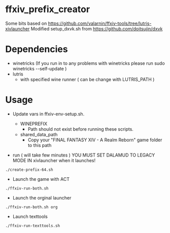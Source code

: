 # ffxiv_prefix_creator

Some bits based on https://github.com/valarnin/ffxiv-tools/tree/lutris-xivlauncher
Modified setup_dxvk.sh from https://github.com/doitsujin/dxvk

# Dependencies

- winetricks (If you run in to any problems with winetricks please run sudo winetricks --self-update )
- lutris
  - with specified wine runner ( can be change with LUTRIS_PATH )

# Usage

- Update vars in ffxiv-env-setup.sh.
	- WINEPREFIX 
		- Path should not exist before running these scripts.
	- shared_data_path
		- Copy your "FINAL FANTASY XIV - A Realm Reborn" game folder to this path

- run ( will take few minutes )
YOU MUST SET DALAMUD TO LEGACY MODE IN xivlauncher when it launches!
```
./create-prefix-64.sh
```

- Launch the game with ACT
```
./ffxiv-run-both.sh
```

- Launch the orginal launcher
```
./ffxiv-run-both.sh org
```

- Launch texttools
```
./ffxiv-run-texttools.sh
```